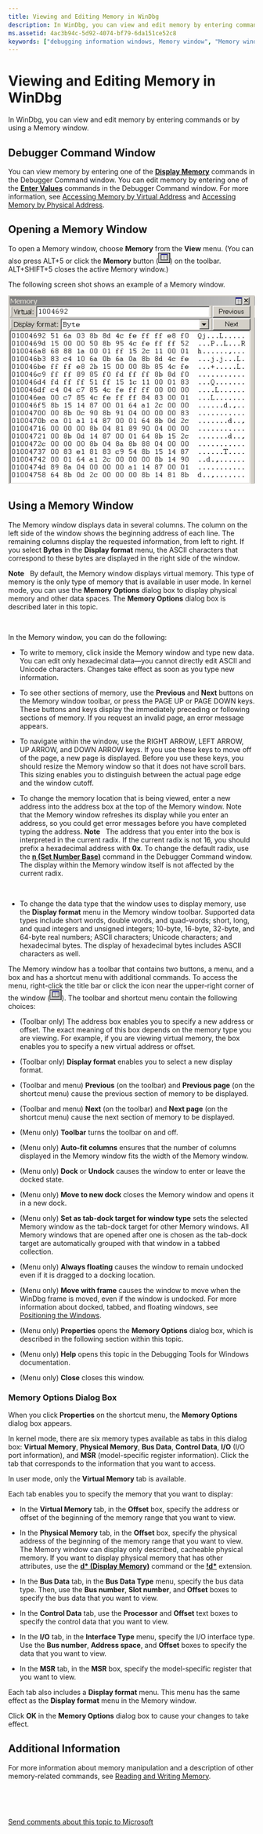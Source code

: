 ```yaml
---
title: Viewing and Editing Memory in WinDbg
description: In WinDbg, you can view and edit memory by entering commands or by using a Memory window.
ms.assetid: 4ac3b94c-5d92-4074-bf79-6da151ce52c8
keywords: ["debugging information windows, Memory window", "Memory window", "memory, Memory window"]
---
```


# Viewing and Editing Memory in WinDbg


In WinDbg, you can view and edit memory by entering commands or by using a Memory window.

## <span id="Debugger_Command_Window"></span><span id="debugger_command_window"></span><span id="DEBUGGER_COMMAND_WINDOW"></span>Debugger Command Window


You can view memory by entering one of the [**Display Memory**](d--da--db--dc--dd--dd--df--dp--dq--du--dw--dw--dyb--dyd--display-memor.md) commands in the Debugger Command window. You can edit memory by entering one of the [**Enter Values**](e--ea--eb--ed--ed--ef--ep--eq--eu--ew--eza--ezu--enter-values-.md) commands in the Debugger Command window. For more information, see [Accessing Memory by Virtual Address](accessing-memory-by-virtual-address.md) and [Accessing Memory by Physical Address](accessing-memory-by-physical-address.md).

## <span id="ddk_memory_window_dbg"></span><span id="DDK_MEMORY_WINDOW_DBG"></span>Opening a Memory Window


To open a Memory window, choose **Memory** from the **View** menu. (You can also press ALT+5 or click the **Memory** button (![screen shot of the memory button](images/tbmem.png)) on the toolbar. ALT+SHIFT+5 closes the active Memory window.)

The following screen shot shows an example of a Memory window.

![screen shot of the memory window](images/window-memory.png)

## <span id="Using_a_Memory_Window"></span><span id="using_a_memory_window"></span><span id="USING_A_MEMORY_WINDOW"></span>Using a Memory Window


The Memory window displays data in several columns. The column on the left side of the window shows the beginning address of each line. The remaining columns display the requested information, from left to right. If you select **Bytes** in the **Display format** menu, the ASCII characters that correspond to these bytes are displayed in the right side of the window.

**Note**   By default, the Memory window displays virtual memory. This type of memory is the only type of memory that is available in user mode. In kernel mode, you can use the **Memory Options** dialog box to display physical memory and other data spaces. The **Memory Options** dialog box is described later in this topic.

 

In the Memory window, you can do the following:

-   To write to memory, click inside the Memory window and type new data. You can edit only hexadecimal data—you cannot directly edit ASCII and Unicode characters. Changes take effect as soon as you type new information.

-   To see other sections of memory, use the **Previous** and **Next** buttons on the Memory window toolbar, or press the PAGE UP or PAGE DOWN keys. These buttons and keys display the immediately preceding or following sections of memory. If you request an invalid page, an error message appears.

-   To navigate within the window, use the RIGHT ARROW, LEFT ARROW, UP ARROW, and DOWN ARROW keys. If you use these keys to move off of the page, a new page is displayed. Before you use these keys, you should resize the Memory window so that it does not have scroll bars. This sizing enables you to distinguish between the actual page edge and the window cutoff.

-   To change the memory location that is being viewed, enter a new address into the address box at the top of the Memory window. Note that the Memory window refreshes its display while you enter an address, so you could get error messages before you have completed typing the address.
    **Note**   The address that you enter into the box is interpreted in the current radix. If the current radix is not 16, you should prefix a hexadecimal address with **0x**. To change the default radix, use the [**n (Set Number Base)**](n--set-number-base-.md) command in the Debugger Command window. The display within the Memory window itself is not affected by the current radix.

     

-   To change the data type that the window uses to display memory, use the **Display format** menu in the Memory window toolbar. Supported data types include short words, double words, and quad-words; short, long, and quad integers and unsigned integers; 10-byte, 16-byte, 32-byte, and 64-byte real numbers; ASCII characters; Unicode characters; and hexadecimal bytes. The display of hexadecimal bytes includes ASCII characters as well.

The Memory window has a toolbar that contains two buttons, a menu, and a box and has a shortcut menu with additional commands. To access the menu, right-click the title bar or click the icon near the upper-right corner of the window (![screen shot of the button that displays the memory window toolbar shortcut menu](images/tbmem.png)). The toolbar and shortcut menu contain the following choices:

-   (Toolbar only) The address box enables you to specify a new address or offset. The exact meaning of this box depends on the memory type you are viewing. For example, if you are viewing virtual memory, the box enables you to specify a new virtual address or offset.

-   (Toolbar only) **Display format** enables you to select a new display format.

-   (Toolbar and menu) **Previous** (on the toolbar) and **Previous page** (on the shortcut menu) cause the previous section of memory to be displayed.

-   (Toolbar and menu) **Next** (on the toolbar) and **Next page** (on the shortcut menu) cause the next section of memory to be displayed.

-   (Menu only) **Toolbar** turns the toolbar on and off.

-   (Menu only) **Auto-fit columns** ensures that the number of columns displayed in the Memory window fits the width of the Memory window.

-   (Menu only) **Dock** or **Undock** causes the window to enter or leave the docked state.

-   (Menu only) **Move to new dock** closes the Memory window and opens it in a new dock.

-   (Menu only) **Set as tab-dock target for window type** sets the selected Memory window as the tab-dock target for other Memory windows. All Memory windows that are opened after one is chosen as the tab-dock target are automatically grouped with that window in a tabbed collection.

-   (Menu only) **Always floating** causes the window to remain undocked even if it is dragged to a docking location.

-   (Menu only) **Move with frame** causes the window to move when the WinDbg frame is moved, even if the window is undocked. For more information about docked, tabbed, and floating windows, see [Positioning the Windows](positioning-the-windows.md).

-   (Menu only) **Properties** opens the **Memory Options** dialog box, which is described in the following section within this topic.

-   (Menu only) **Help** opens this topic in the Debugging Tools for Windows documentation.

-   (Menu only) **Close** closes this window.

### <span id="memory_options_dialog_box"></span><span id="MEMORY_OPTIONS_DIALOG_BOX"></span>Memory Options Dialog Box

When you click **Properties** on the shortcut menu, the **Memory Options** dialog box appears.

In kernel mode, there are six memory types available as tabs in this dialog box: **Virtual Memory**, **Physical Memory**, **Bus Data**, **Control Data**, **I/O** (I/O port information), and **MSR** (model-specific register information). Click the tab that corresponds to the information that you want to access.

In user mode, only the **Virtual Memory** tab is available.

Each tab enables you to specify the memory that you want to display:

-   In the **Virtual Memory** tab, in the **Offset** box, specify the address or offset of the beginning of the memory range that you want to view.

-   In the **Physical Memory** tab, in the **Offset** box, specify the physical address of the beginning of the memory range that you want to view. The Memory window can display only described, cacheable physical memory. If you want to display physical memory that has other attributes, use the [**d\* (Display Memory)**](d--da--db--dc--dd--dd--df--dp--dq--du--dw--dw--dyb--dyd--display-memor.md) command or the [**!d\***](-db---dc---dd---dp---dq---du---dw.md) extension.

-   In the **Bus Data** tab, in the **Bus Data Type** menu, specify the bus data type. Then, use the **Bus number**, **Slot number**, and **Offset** boxes to specify the bus data that you want to view.

-   In the **Control Data** tab, use the **Processor** and **Offset** text boxes to specify the control data that you want to view.

-   In the **I/O** tab, in the **Interface Type** menu, specify the I/O interface type. Use the **Bus number**, **Address space**, and **Offset** boxes to specify the data that you want to view.

-   In the **MSR** tab, in the **MSR** box, specify the model-specific register that you want to view.

Each tab also includes a **Display format** menu. This menu has the same effect as the **Display format** menu in the Memory window.

Click **OK** in the **Memory Options** dialog box to cause your changes to take effect.

## <span id="additional_information"></span><span id="ADDITIONAL_INFORMATION"></span>Additional Information


For more information about memory manipulation and a description of other memory-related commands, see [Reading and Writing Memory](reading-and-writing-memory.md).

 

 

[Send comments about this topic to Microsoft](mailto:wsddocfb@microsoft.com?subject=Documentation%20feedback%20[debugger\debugger]:%20Viewing%20and%20Editing%20Memory%20in%20WinDbg%20%20RELEASE:%20%285/15/2017%29&body=%0A%0APRIVACY%20STATEMENT%0A%0AWe%20use%20your%20feedback%20to%20improve%20the%20documentation.%20We%20don't%20use%20your%20email%20address%20for%20any%20other%20purpose,%20and%20we'll%20remove%20your%20email%20address%20from%20our%20system%20after%20the%20issue%20that%20you're%20reporting%20is%20fixed.%20While%20we're%20working%20to%20fix%20this%20issue,%20we%20might%20send%20you%20an%20email%20message%20to%20ask%20for%20more%20info.%20Later,%20we%20might%20also%20send%20you%20an%20email%20message%20to%20let%20you%20know%20that%20we've%20addressed%20your%20feedback.%0A%0AFor%20more%20info%20about%20Microsoft's%20privacy%20policy,%20see%20http://privacy.microsoft.com/default.aspx. "Send comments about this topic to Microsoft")




